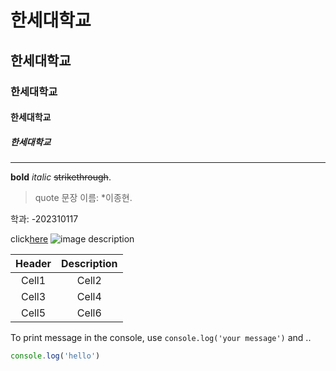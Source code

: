 # 한세대학교
## 한세대학교
### 한세대학교
#### 한세대학교
##### 한세대학교
___
**bold** *italic* ~~strikethrough~~.
> quote 문장
이름:
*이종현.

학과:
-202310117

click[here](https://www.instagram.com/j._.hyun518/)
![image description](https://cdn.discordapp.com/attachments/835808913739481098/1087017099349737622/image0.jpg)


|Header|Description|
|:--:|:--:|
|Cell1|Cell2|
|Cell3|Cell4|
|Cell5|Cell6|


To print message in the console, use `console.log('your message')` and ..


```ts
console.log('hello')
```

